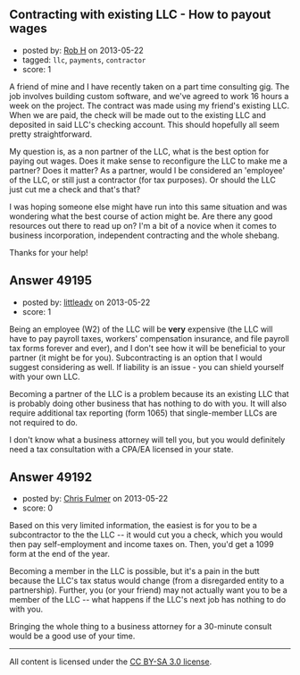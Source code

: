## Contracting with existing LLC - How to payout wages

- posted by: [Rob H](https://stackexchange.com/users/-1/26309-rob-h) on 2013-05-22
- tagged: `llc`, `payments`, `contractor`
- score: 1

A friend of mine and I have recently taken on a part time consulting gig. The job involves building custom software, and we've agreed to work 16 hours a week on the project. The contract was made using my friend's existing LLC. When we are paid, the check will be made out to the existing LLC and deposited in said LLC's checking account. This should hopefully all seem pretty straightforward.

My question is, as a non partner of the LLC, what is the best option for paying out wages. Does it make sense to reconfigure the LLC to make me a partner? Does it matter? As a partner, would I be considered an 'employee' of the LLC, or still just a contractor (for tax purposes). Or should the LLC just cut me a check and that's that?

I was hoping someone else might have run into this same situation and was wondering what the best course of action might be. Are there any good resources out there to read up on? I'm a bit of a novice when it comes to business incorporation, independent contracting and the whole shebang.

Thanks for your help!




## Answer 49195

- posted by: [littleadv](https://stackexchange.com/users/-1/13808-littleadv) on 2013-05-22
- score: 1

Being an employee (W2) of the LLC will be **very** expensive (the LLC will have to pay payroll taxes, workers' compensation insurance, and file payroll tax forms forever and ever), and I don't see how it will be beneficial to your partner (it might be for you). Subcontracting is an option that I would suggest considering as well. If liability is an issue - you can shield yourself with your own LLC.

Becoming a partner of the LLC is a problem because its an existing LLC that is probably doing other business that has nothing to do with you. It will also require additional tax reporting (form 1065) that single-member LLCs are not required to do.

I don't know what a business attorney will tell you, but you would definitely need a tax consultation with a CPA/EA licensed in your state.


## Answer 49192

- posted by: [Chris Fulmer](https://stackexchange.com/users/-1/17026-chris-fulmer) on 2013-05-22
- score: 0

Based on this very limited information, the easiest is for you to be a subcontractor to the the LLC -- it would cut you a check, which you would then pay self-employment and income taxes on.  Then, you'd get a 1099 form at the end of the year.

Becoming a member in the LLC is possible, but it's a pain in the butt because the LLC's tax status would change (from a disregarded entity to a partnership).  Further, you (or your friend) may not actually want you to be a member of the LLC -- what happens if the LLC's next job has nothing to do with you.

Bringing the whole thing to a business attorney for a 30-minute consult would be a good use of your time.



---

All content is licensed under the [CC BY-SA 3.0 license](https://creativecommons.org/licenses/by-sa/3.0/).
